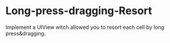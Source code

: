 # Long-press-dragging-Resort
Implement a UIView witch allowed you to resort each cell by long press&amp;dragging.
